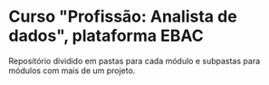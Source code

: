 # Curso "Profissão: Analista de dados", plataforma EBAC

Repositório dividido em pastas para cada módulo e subpastas para módulos com mais de um projeto.
